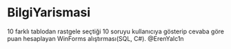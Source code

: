 # BilgiYarismasi
10 farklı tablodan rastgele seçtiği 10 soruyu kullanıcıya gösterip cevaba göre puan hesaplayan WinForms alıştırması(SQL, C#).
@ErenYalc1n
